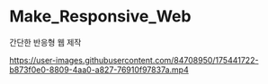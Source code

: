# Make_Responsive_Web
간단한 반응형 웹 제작






https://user-images.githubusercontent.com/84708950/175441722-b873f0e0-8809-4aa0-a827-76910f97837a.mp4

